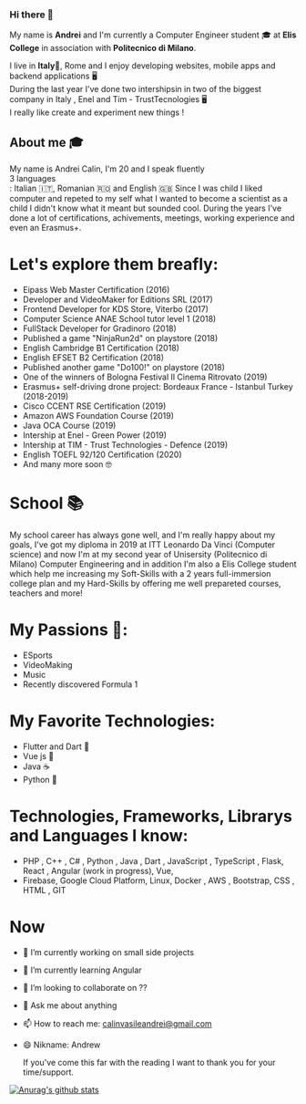 ### Hi there 👋
My name is <b>Andrei</b> and I'm currently a Computer Engineer student 🎓 at <b>Elis College</b> in association with <b>Politecnico di Milano</b>.

I live in <b>Italy</b>📍, Rome and I enjoy developing websites, mobile apps and backend applications 🖥 <br>
During the last year I've done two intershipsin in two of the biggest company in Italy , Enel and Tim - TrustTecnologies 🖥 <br>
I really like create and experiment new things !


## About me 🎓
My name is Andrei Calin, I'm 20 and I speak fluently <br> 3 languages </br>: 
Italian 🇮🇹, Romanian 🇷🇴 and English 🇬🇧
Since I was child I liked computer and repeted to my self what I wanted to become a scientist as a child I didn't know what it meant but sounded cool.
During the years I've done a lot of certifications, achivements, meetings, working experience and even an Erasmus+.


# Let's explore them breafly:
  - Eipass Web Master Certification (2016)
  - Developer and VideoMaker for Editions SRL (2017)
  - Frontend Developer for KDS Store, Viterbo (2017)
  - Computer Science ANAE School tutor level 1 (2018)
  - FullStack Developer for Gradinoro (2018)
  - Published a game "NinjaRun2d" on playstore (2018)
  - English Cambridge B1 Certification (2018)
  - English EFSET B2 Certification (2018)
  - Published another game "Do100!" on playstore (2018)
  - One of the winners of Bologna Festival Il Cinema Ritrovato (2019)
  - Erasmus+ self-driving drone project: Bordeaux France - Istanbul Turkey (2018-2019)
  - Cisco CCENT RSE Certification (2019)
  - Amazon AWS Foundation Course (2019)
  - Java OCA Course (2019)
  - Intership at Enel - Green Power (2019)
  - Intership at TIM - Trust Technologies - Defence (2019)
  - English TOEFL 92/120 Certification (2020)
  - And many more soon 🤓
  

# School 📚
My school career has always gone well, and I'm really happy about my goals, I've got my diploma in 2019 at ITT Leonardo Da Vinci (Computer science) and now I'm at my second year of Unisersity (Politecnico di Milano) Computer Engineering and in addition I'm also a Elis College student which help me increasing my Soft-Skills with a 2 years full-immersion college plan and my Hard-Skills by offering me well prepareted courses, teachers and more!


# My Passions 🎨: 
  - ESports 
  - VideoMaking
  - Music
  - Recently discovered Formula 1
  
  
# My Favorite Technologies:
  - Flutter and Dart 💙
  - Vue js 💚
  - Java ☕️
  - Python 🐍
  

# Technologies, Frameworks, Librarys and Languages I know:
  - PHP , C++ , C# , Python , Java , Dart , JavaScript , TypeScript , Flask, React , Angular (work in progress), Vue, 
  - Firebase, Google Cloud Platform, Linux, Docker , AWS , Bootstrap, CSS , HTML , GIT 


# Now
- 🔭 I’m currently working on small side projects
- 🌱 I’m currently learning Angular
- 👯 I’m looking to collaborate on ??
- 💬 Ask me about anything 
- 📫 How to reach me: calinvasileandrei@gmail.com
- 😄 Nikname: Andrew 


  If you've come this far with the reading I want to thank you for your time/support.

[![Anurag's github stats](https://github-readme-stats.vercel.app/api?username=calinvasileandrei&count_private=true&show_icons=true&theme=radical)](https://github.com/anuraghazra/github-readme-stats)
